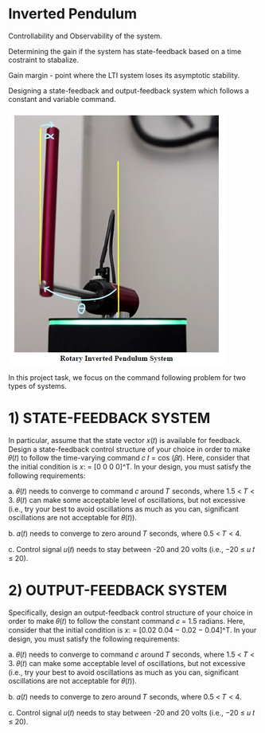 # Inverted Pendulum

Controllability and Observability of the system.<p>
Determining the gain if the system has state-feedback based on a time costraint to stabalize.<p>
Gain margin - point where the LTI system loses its asymptotic stability.<p>
Designing a state-feedback and output-feedback system which follows a constant and variable command.<p>
![align="center"](Images/Rotary%20inverted%20pendulum%20system.JPG)
  
In this project task, we focus on the command following problem for two types of systems.<p>

# 1) STATE-FEEDBACK SYSTEM
In particular, assume that the state vector 𝑥(𝑡) is available for feedback. Design a state-feedback control structure of your choice in order to make 𝜃(𝑡) to follow the time-varying command 𝑐 𝑡 = cos (𝛽𝑡). Here, consider that the initial condition is 𝑥: = [0 0 0 0]^T. In your design, you must satisfy the following requirements:<p>
a. 𝜃(𝑡) needs to converge to command 𝑐 around 𝑇 seconds, where 1.5 < 𝑇 < 3. 𝜃(𝑡) can
make some acceptable level of oscillations, but not excessive (i.e., try your best to avoid
oscillations as much as you can, significant oscillations are not acceptable for 𝜃(𝑡)).<p>
b. 𝛼(𝑡) needs to converge to zero around 𝑇 seconds, where 0.5 < 𝑇 < 4.<p>
c. Control signal 𝑢(𝑡) needs to stay between -20 and 20 volts (i.e., −20 ≤ 𝑢 𝑡 ≤ 20).<p>

# 2) OUTPUT-FEEDBACK SYSTEM
Specifically, design an output-feedback control structure of your choice in order to make 𝜃(𝑡) to follow the constant command 𝑐 = 1.5 radians. Here, consider that the initial condition is 𝑥: = [0.02 0.04 − 0.02 − 0.04]^T. In your design, you must satisfy the following requirements:<p>
a. 𝜃(𝑡) needs to converge to command 𝑐 around 𝑇 seconds, where 1.5 < 𝑇 < 3. 𝜃(𝑡) can make some acceptable level of oscillations, but not excessive (i.e., try your best to avoid oscillations as much as you can, significant oscillations are not acceptable for 𝜃(𝑡)).<p>
b. 𝛼(𝑡) needs to converge to zero around 𝑇 seconds, where 0.5 < 𝑇 < 4.<p>
c. Control signal 𝑢(𝑡) needs to stay between -20 and 20 volts (i.e., −20 ≤ 𝑢 𝑡 ≤ 20).<p>

